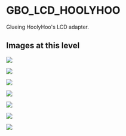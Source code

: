 # GBO_LCD_HOOLYHOO
Glueing HoolyHoo's LCD adapter.

## Images at this level

![](https://github.com/geebles/Super-AIO/raw/master/docs/IMAGES/SAIO/COMMON/GBO_LCD_HOOLYHOO/1.jpg)

![](https://github.com/geebles/Super-AIO/raw/master/docs/IMAGES/SAIO/COMMON/GBO_LCD_HOOLYHOO/2.jpg)

![](https://github.com/geebles/Super-AIO/raw/master/docs/IMAGES/SAIO/COMMON/GBO_LCD_HOOLYHOO/3.jpg)

![](https://github.com/geebles/Super-AIO/raw/master/docs/IMAGES/SAIO/COMMON/GBO_LCD_HOOLYHOO/4.jpg)

![](https://github.com/geebles/Super-AIO/raw/master/docs/IMAGES/SAIO/COMMON/GBO_LCD_HOOLYHOO/5.jpg)

![](https://github.com/geebles/Super-AIO/raw/master/docs/IMAGES/SAIO/COMMON/GBO_LCD_HOOLYHOO/6.jpg)

![](https://github.com/geebles/Super-AIO/raw/master/docs/IMAGES/SAIO/COMMON/GBO_LCD_HOOLYHOO/7.jpg)
